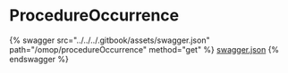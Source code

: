 # ProcedureOccurrence

{% swagger src="../../../.gitbook/assets/swagger.json" path="/omop/procedureOccurrence" method="get" %}
[swagger.json](../../../.gitbook/assets/swagger.json)
{% endswagger %}
